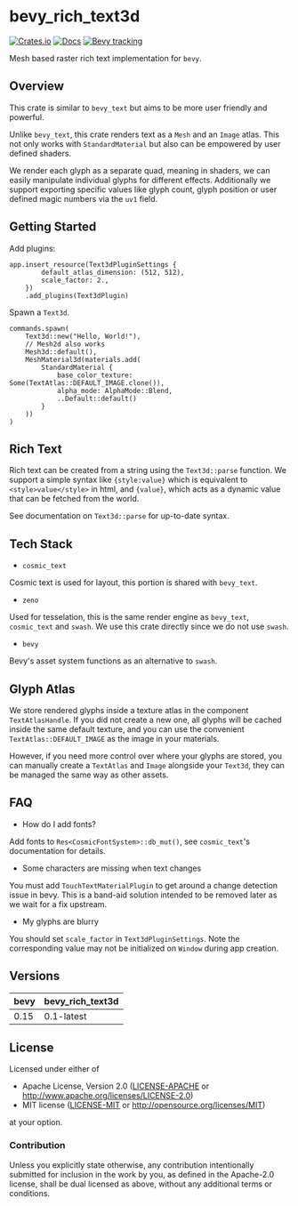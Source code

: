# bevy_rich_text3d

[![Crates.io](https://img.shields.io/crates/v/bevy_rich_text3d.svg)](https://crates.io/crates/bevy_rich_text3d)
[![Docs](https://docs.rs/bevy_rich_text3d/badge.svg)](https://docs.rs/bevy_rich_text3d/latest/bevy_rich_text3d/)
[![Bevy tracking](https://img.shields.io/badge/Bevy%20tracking-released%20version-lightblue)](https://bevyengine.org/learn/book/plugin-development/)

Mesh based raster rich text implementation for `bevy`.

## Overview

This crate is similar to `bevy_text` but aims to be more user friendly and powerful.

Unlike `bevy_text`, this crate renders text as a `Mesh` and an `Image` atlas. This not only works
with `StandardMaterial` but also can be empowered by user defined shaders.

We render each glyph as a separate quad, meaning in shaders, we can easily manipulate
individual glyphs for different effects. Additionally we support exporting specific values
like glyph count, glyph position or user defined magic numbers via the `uv1` field.

## Getting Started

Add plugins:

```rust, ignore
app.insert_resource(Text3dPluginSettings {
        default_atlas_dimension: (512, 512),
        scale_factor: 2.,
    })
    .add_plugins(Text3dPlugin)
```

Spawn a `Text3d`.

```rust, ignore
commands.spawn(
    Text3d::new("Hello, World!"),
    // Mesh2d also works
    Mesh3d::default(),
    MeshMaterial3d(materials.add(
        StandardMaterial {
            base_color_texture: Some(TextAtlas::DEFAULT_IMAGE.clone()),
            alpha_mode: AlphaMode::Blend,
            ..Default::default()
        }
    ))
)
```

## Rich Text

Rich text can be created from a string using the `Text3d::parse` function. We support a
simple syntax like `{style:value}` which is equivalent to `<style>value</style>` in html,
and `{value}`, which acts as a dynamic value that can be fetched from the world.

See documentation on `Text3d::parse` for up-to-date syntax.

## Tech Stack

* `cosmic_text`

Cosmic text is used for layout, this portion is shared with `bevy_text`.

* `zeno`

Used for tesselation, this is the same render engine as `bevy_text`, `cosmic_text` and `swash`.
We use this crate directly since we do not use `swash`.

* `bevy`

Bevy's asset system functions as an alternative to `swash`.

## Glyph Atlas

We store rendered glyphs inside a texture atlas in the component `TextAtlasHandle`.
If you did not create a new one, all glyphs will be cached inside the same
default texture, and you can use the convenient `TextAtlas::DEFAULT_IMAGE` as the image in your materials.

However, if you need more control over where your glyphs are stored, you can manually
create a `TextAtlas` and `Image` alongside your `Text3d`, they can be managed the same way
as other assets.

## FAQ

* How do I add fonts?

Add fonts to `Res<CosmicFontSystem>::db_mut()`, see `cosmic_text`'s documentation for details.

* Some characters are missing when text changes

You must add `TouchTextMaterialPlugin` to get around a change detection issue in bevy.
This is a band-aid solution intended to be removed later as we wait for a fix upstream.

* My glyphs are blurry

You should set `scale_factor` in `Text3dPluginSettings`.
Note the corresponding value may not be initialized on `Window` during app creation.

## Versions

| bevy | bevy_rich_text3d |
|------|------------------|
| 0.15 | 0.1-latest       |

## License

Licensed under either of

* Apache License, Version 2.0 ([LICENSE-APACHE](LICENSE-APACHE) or <http://www.apache.org/licenses/LICENSE-2.0>)
* MIT license ([LICENSE-MIT](LICENSE-MIT) or <http://opensource.org/licenses/MIT>)

at your option.

### Contribution

Unless you explicitly state otherwise, any contribution intentionally submitted
for inclusion in the work by you, as defined in the Apache-2.0 license, shall be dual licensed as above, without any
additional terms or conditions.
